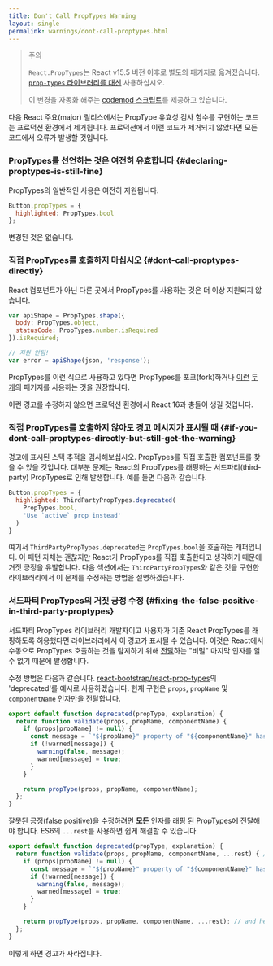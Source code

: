 ```yaml
---
title: Don't Call PropTypes Warning
layout: single
permalink: warnings/dont-call-proptypes.html
---
```


> 주의
>
> `React.PropTypes`는 React v15.5 버전 이후로 별도의 패키지로 옮겨졌습니다. [`prop-types` 라이브러리를 대신](https://www.npmjs.com/package/prop-types) 사용하십시오.
>
>이 변경을 자동화 해주는 [codemod 스크립트](/blog/2017/04/07/react-v15.5.0.html#migrating-from-react.proptypes)를 제공하고 있습니다.

다음 React 주요(major) 릴리스에서는 PropType 유효성 검사 함수를 구현하는 코드는 프로덕션 환경에서 제거됩니다. 프로덕션에서 이런 코드가 제거되지 않았다면 모든 코드에서 오류가 발생할 것입니다.

### PropTypes를 선언하는 것은 여전히 유효합니다 {#declaring-proptypes-is-still-fine}

PropTypes의 일반적인 사용은 여전히 지원됩니다.

```javascript
Button.propTypes = {
  highlighted: PropTypes.bool
};
```

변경된 것은 없습니다.

### 직접 PropTypes를 호출하지 마십시오 {#dont-call-proptypes-directly}

React 컴포넌트가 아닌 다른 곳에서 PropTypes를 사용하는 것은 더 이상 지원되지 않습니다.

```javascript
var apiShape = PropTypes.shape({
  body: PropTypes.object,
  statusCode: PropTypes.number.isRequired
}).isRequired;

// 지원 안됨!
var error = apiShape(json, 'response');
```

PropTypes를 이런 식으로 사용하고 있다면 PropTypes를 포크(fork)하거나 [이런](https://github.com/aackerman/PropTypes) [두 개](https://github.com/developit/proptypes)의 패키지를 사용하는 것을 권장합니다.

이런 경고를 수정하지 않으면 프로덕션 환경에서 React 16과 충돌이 생길 것입니다.

### 직접 PropTypes를 호출하지 않아도 경고 메시지가 표시될 때 {#if-you-dont-call-proptypes-directly-but-still-get-the-warning}

경고에 표시된 스택 추적을 검사해보십시오. PropTypes를 직접 호출한 컴포넌트를 찾을 수 있을 것입니다. 대부분 문제는 React의 PropTypes를 래핑하는 서드파티(third-party) PropTypes로 인해 발생합니다. 예를 들면 다음과 같습니다.

```js
Button.propTypes = {
  highlighted: ThirdPartyPropTypes.deprecated(
    PropTypes.bool,
    'Use `active` prop instead'
  )
}
```

여기서 `ThirdPartyPropTypes.deprecated`는 `PropTypes.bool`을 호출하는 래퍼입니다. 이 패턴 자체는 괜찮지만 React가 PropTypes를 직접 호출한다고 생각하기 때문에 거짓 긍정을 유발합니다. 다음 섹션에서는 `ThirdPartyPropTypes`와 같은 것을 구현한 라이브러리에서 이 문제를 수정하는 방법을 설명하겠습니다.

### 서드파티 PropTypes의 거짓 긍정 수정 {#fixing-the-false-positive-in-third-party-proptypes}

서드파티 PropTypes 라이브러리 개발자이고 사용자가 기존 React PropTypes를 래핑하도록 허용했다면 라이브러리에서 이 경고가 표시될 수 있습니다. 이것은 React에서 수동으로 PropTypes 호출하는 것을 탐지하기 위해 [전달](https://github.com/facebook/react/pull/7132)하는 "비밀" 마지막 인자를 알 수 없기 때문에 발생합니다.

수정 방법은 다음과 같습니다. [react-bootstrap/react-prop-types](https://github.com/react-bootstrap/react-prop-types/blob/0d1cd3a49a93e513325e3258b28a82ce7d38e690/src/deprecated.js)의 'deprecated'를 예시로 사용하겠습니다. 현재 구현은 `props`, `propName` 및 `componentName` 인자만을 전달합니다.

```javascript
export default function deprecated(propType, explanation) {
  return function validate(props, propName, componentName) {
    if (props[propName] != null) {
      const message = `"${propName}" property of "${componentName}" has been deprecated.\n${explanation}`;
      if (!warned[message]) {
        warning(false, message);
        warned[message] = true;
      }
    }

    return propType(props, propName, componentName);
  };
}
```

잘못된 긍정(false positive)을 수정하려면 **모든** 인자를 래핑 된 PropTypes에 전달해야 합니다. ES6의 `...rest`를 사용하면 쉽게 해결할 수 있습니다.

```javascript
export default function deprecated(propType, explanation) {
  return function validate(props, propName, componentName, ...rest) { // Note ...rest here
    if (props[propName] != null) {
      const message = `"${propName}" property of "${componentName}" has been deprecated.\n${explanation}`;
      if (!warned[message]) {
        warning(false, message);
        warned[message] = true;
      }
    }

    return propType(props, propName, componentName, ...rest); // and here
  };
}
```

이렇게 하면 경고가 사라집니다.
